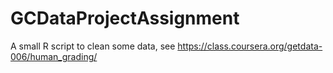 GCDataProjectAssignment
=======================

A small R script to clean some data, see https://class.coursera.org/getdata-006/human_grading/
